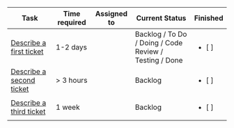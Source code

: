 | Task           | Time required | Assigned to   | Current Status | Finished | 
|----------------|---------------|---------------|----------------|-----------|
| [Describe a first ticket]() | 1-2 days | | Backlog / To Do / Doing / Code Review / Testing / Done | <ul><li>[ ] </li></ul>
| [Describe a second ticket]() | > 3 hours | | Backlog | <ul><li>[ ] </li></ul>
| [Describe a third ticket]() | 1 week | | Backlog | <ul><li>[ ] </li></ul>
